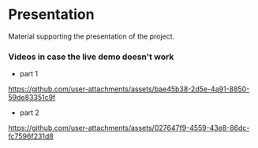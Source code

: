 # Presentation
Material supporting the presentation of the project.

### Videos in case the live demo doesn't work
- part 1

https://github.com/user-attachments/assets/bae45b38-2d5e-4a91-8850-59de83351c9f

- part 2


https://github.com/user-attachments/assets/027647f9-4559-43e8-86dc-fc7596f231d8


